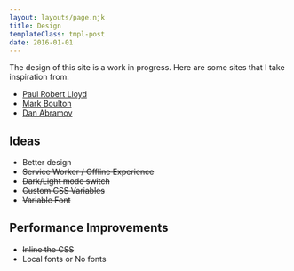 ```yaml
---
layout: layouts/page.njk
title: Design
templateClass: tmpl-post
date: 2016-01-01
---
```


The design of this site is a work in progress. Here are some sites that I take inspiration from:

-   <a href="https://paulrobertlloyd.com/articles/#recent" target="_blank" rel="nofollow noopener">Paul Robert Lloyd</a>
-   <a href="https://markboulton.co.uk/journal/" target="_blank" rel="nofollow noopener">Mark Boulton</a>
-   <a href="https://overreacted.io/" target="_blank" rel="nofollow noopener">Dan Abramov</a>

## Ideas

-   Better design
-   ~~Service Worker / Offline Experience~~
-   ~~Dark/Light mode switch~~
-   ~~Custom CSS Variables~~
-   ~~Variable Font~~

## Performance Improvements

-   ~~Inline the CSS~~
-   Local fonts or No fonts
